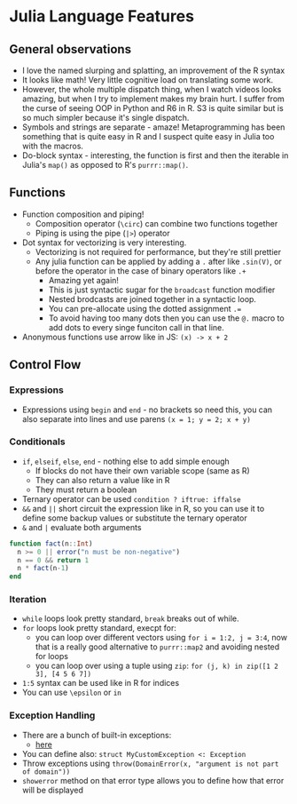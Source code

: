 # Julia Language Features

## General observations

* I love the named slurping and splatting, an improvement of the R syntax
* It looks like math! Very little cognitive load on translating some work.
* However, the whole multiple dispatch thing, when I watch videos looks amazing,
  but when I try to implement makes my brain hurt. I suffer from the curse
  of seeing OOP in Python and R6 in R. S3 is quite similar but is so much 
  simpler because it's single dispatch.
* Symbols and strings are separate - amaze! Metaprogramming has been something 
  that is quite easy in R and I suspect quite easy in Julia too with the macros.
* Do-block syntax - interesting, the function is first and then the iterable in 
  Julia's `map()` as opposed to R's `purrr::map()`.

## Functions 

* Function composition and piping!
  * Composition operator (`\circ`) can combine two functions together
  * Piping is using the pipe (`|>`) operator 
* Dot syntax for vectorizing is very interesting.  
  * Vectorizing is not required for performance, but they're still prettier
  * Any julia function can be applied by adding a `.` after like `.sin(V)`, or
    before the operator in the case of binary operators like `.+`
    * Amazing yet again!
    * This is just syntactic sugar for the `broadcast` function modifier
    * Nested brodcasts are joined together in a syntactic loop.
    * You can pre-allocate using the dotted assignment `.=`
    * To avoid having too many dots then you can use the `@.` macro to add 
      dots to every singe funciton call in that line.
* Anonymous functions use arrow like in JS: `(x) -> x + 2`
## Control Flow

### Expressions 

* Expressions using `begin` and `end` - no brackets so need this, you can also 
  separate into lines and use parens `(x = 1; y = 2; x + y)`

### Conditionals 

* `if`, `elseif`, `else`, `end` - nothing else to add simple enough
  * If blocks do not have their own variable scope (same as R)
  * They can also return a value like in R
  * They must return a boolean
* Ternary operator can be used `condition ? iftrue: iffalse`
* `&&` and `||` short circuit the expression like in R, so you can use it 
  to define some backup values or substitute the ternary operator
* `&` and `|` evaluate both arguments

```julia
function fact(n::Int)
  n >= 0 || error("n must be non-negative")
  n == 0 && return 1
  n * fact(n-1)
end
```
### Iteration

* `while` loops look pretty standard, `break` breaks out of while.
* `for` loops look pretty standard, execpt for:
  * you can loop  over different vectors using `for i = 1:2, j = 3:4`, now 
    that is a really good alternative to `purrr::map2` and avoiding nested 
    for loops
  * you can loop over using a tuple using `zip`: 
    `for (j, k) in zip([1 2 3], [4 5 6 7])`
* `1:5` syntax can be used like in R for indices
* You can use `\epsilon` or `in` 

### Exception Handling

* There are a bunch of built-in exceptions: 
  * [here](https://docs.julialang.org/en/v1/manual/control-flow/#Built-in-Exceptions)
* You can define also: `struct MyCustomException <: Exception`
* Throw exceptions using `throw(DomainError(x, "argument is not part of domain"))`
* `showerror` method on that error type allows you to define how that error 
  will be displayed


